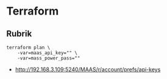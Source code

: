 # Terraform
## Rubrik
```
terraform plan \
    -var=maas_api_key="" \
    -var=mass_power_pass=""
```

- http://192.168.3.109:5240/MAAS/r/account/prefs/api-keys
  